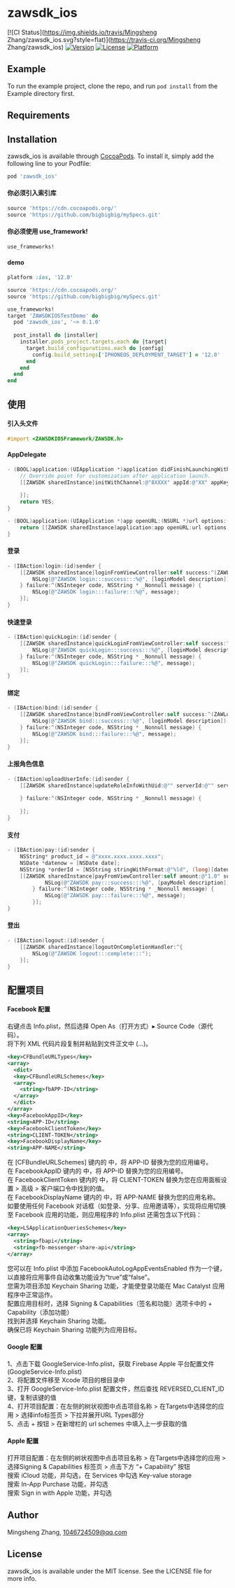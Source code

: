 # zawsdk_ios

[![CI Status](https://img.shields.io/travis/Mingsheng Zhang/zawsdk_ios.svg?style=flat)](https://travis-ci.org/Mingsheng Zhang/zawsdk_ios)
[![Version](https://img.shields.io/cocoapods/v/zawsdk_ios.svg?style=flat)](https://cocoapods.org/pods/zawsdk_ios)
[![License](https://img.shields.io/cocoapods/l/zawsdk_ios.svg?style=flat)](https://cocoapods.org/pods/zawsdk_ios)
[![Platform](https://img.shields.io/cocoapods/p/zawsdk_ios.svg?style=flat)](https://cocoapods.org/pods/zawsdk_ios)

## Example

To run the example project, clone the repo, and run `pod install` from the Example directory first.

## Requirements

## Installation

zawsdk_ios is available through [CocoaPods](https://cocoapods.org). To install
it, simply add the following line to your Podfile:

```ruby
pod 'zawsdk_ios'
```
#### 你必须引入索引库
```ruby
source 'https://cdn.cocoapods.org/'
source 'https://github.com/bigbigbig/mySpecs.git'
```
#### 你必须使用 use_framework!
```ruby
use_frameworks!
```
#### demo
```ruby
platform :ios, '12.0'

source 'https://cdn.cocoapods.org/'
source 'https://github.com/bigbigbig/mySpecs.git'

use_frameworks!
target 'ZAWSDKIOSTestDemo' do
  pod 'zawsdk_ios', '~> 0.1.0'
  
  post_install do |installer|
    installer.pods_project.targets.each do |target|
      target.build_configurations.each do |config|
        config.build_settings['IPHONEOS_DEPLOYMENT_TARGET'] = '12.0'
      end
    end
  end
end
```
## 使用
#### 引入头文件
```objective-c
#import <ZAWSDKIOSFramework/ZAWSDK.h>
```
#### AppDelegate
```objective-c
- (BOOL)application:(UIApplication *)application didFinishLaunchingWithOptions:(NSDictionary *)launchOptions {
    // Override point for customization after application launch.
    [[ZAWSDK sharedInstance]initWithChannel:@"8XXXX" appId:@"XX" appKey:@"XXXXXXXXXX" appleAppId:@"XXXXXXXX" policy_url:@"https://www.baidu.com" agreement_url:@"https://www.baidu.com" af_token:@"XXXXXXXXXX" success:^{
        
    }];
    return YES;
}

- (BOOL)application:(UIApplication *)app openURL:(NSURL *)url options:(NSDictionary<UIApplicationOpenURLOptionsKey,id> *)options{
    return [[ZAWSDK sharedInstance]application:app openURL:url options:options];
}
```
#### 登录
```objective-c
- (IBAction)login:(id)sender {
    [[ZAWSDK sharedInstance]loginFromViewController:self success:^(ZAWLoginModel * _Nonnull loginModel) {
        NSLog(@"ZAWSDK login:::success:::%@", [loginModel description]);
    } failure:^(NSInteger code, NSString * _Nonnull message) {
        NSLog(@"ZAWSDK login:::failure:::%@", message);
    }];
}
```
#### 快速登录
```objective-c
- (IBAction)quickLogin:(id)sender {
    [[ZAWSDK sharedInstance]quickLoginFromViewController:self success:^(ZAWLoginModel * _Nonnull loginModel) {
        NSLog(@"ZAWSDK quickLogin:::success:::%@", [loginModel description]);
    } failure:^(NSInteger code, NSString * _Nonnull message) {
        NSLog(@"ZAWSDK quickLogin:::failure:::%@", message);
    }];
}
```
#### 绑定
```objective-c
- (IBAction)bind:(id)sender {
    [[ZAWSDK sharedInstance]bindFromViewController:self success:^(ZAWLoginModel * _Nonnull loginModel) {
        NSLog(@"ZAWSDK bind:::success:::%@", [loginModel description]);
    } failure:^(NSInteger code, NSString * _Nonnull message) {
        NSLog(@"ZAWSDK bind:::failure:::%@", message);
    }];
}
```
#### 上报角色信息
```objective-c
- (IBAction)uploadUserInfo:(id)sender {
    [[ZAWSDK sharedInstance]updateRoleInfoWithUid:@"" serverId:@"" serverName:@"" roleId:@"" roleName:@"" roleLevel:@"" success:^(ZAWUserRoleInfo * _Nonnull loginModel) {
        
    } failure:^(NSInteger code, NSString * _Nonnull message) {
        
    }];
}
```
#### 支付
```objective-c
- (IBAction)pay:(id)sender {
    NSString* product_id = @"xxxx.xxxx.xxxx.xxxx";
    NSDate *datenow = [NSDate date];
    NSString *orderId = [NSString stringWithFormat:@"%ld", (long)[datenow timeIntervalSince1970]];
    [[ZAWSDK sharedInstance]payFromViewController:self amount:@"1.0" serverId:@"s1" subject:@"goods" subjectId:product_id isTest:0 cpOrderId:orderId extraInfo:@"extra_info" success:^(ZAWPayModel * _Nonnull payModel) {
            NSLog(@"ZAWSDK pay:::success:::%@", [payModel description]);
        } failure:^(NSInteger code, NSString * _Nonnull message) {
            NSLog(@"ZAWSDK pay:::failure:::%@", message);
        }];
}
```
#### 登出
```objective-c
- (IBAction)logout:(id)sender {
    [[ZAWSDK sharedInstance]logoutOnCompletionHandler:^{
        NSLog(@"ZAWSDK logout:::complete:::");
    }];
}
```
## 配置项目
#### Facebook 配置
右键点击 Info.plist，然后选择 Open As（打开方式）▸ Source Code（源代码）。<br>
将下列 XML 代码片段复制并粘贴到文件正文中 (<dict>...</dict>)。
```xml
<key>CFBundleURLTypes</key>
<array>
  <dict>
  <key>CFBundleURLSchemes</key>
  <array>
    <string>fbAPP-ID</string>
  </array>
  </dict>
</array>
<key>FacebookAppID</key>
<string>APP-ID</string>
<key>FacebookClientToken</key>
<string>CLIENT-TOKEN</string>
<key>FacebookDisplayName</key>
<string>APP-NAME</string>
```
在 [CFBundleURLSchemes] 键内的 <array><string> 中，将 APP-ID 替换为您的应用编号。<br>
在 FacebookAppID 键内的 <string> 中，将 APP-ID 替换为您的应用编号。<br>
在 FacebookClientToken 键内的 <string> 中，将 CLIENT-TOKEN 替换为您在应用面板设置 > 高级 > 客户端口令中找到的值。<br>
在 FacebookDisplayName 键内的 <string> 中，将 APP-NAME 替换为您的应用名称。<br>
如要使用任何 Facebook 对话框（如登录、分享、应用邀请等），实现将应用切换至 Facebook 应用的功能，则应用程序的 Info.plist 还需包含以下代码：
```xml
<key>LSApplicationQueriesSchemes</key>
<array>
  <string>fbapi</string>
  <string>fb-messenger-share-api</string>
</array>
```
您可以在 Info.plist 中添加 FacebookAutoLogAppEventsEnabled 作为一个键，以直接将应用事件自动收集功能设为“true”或“false”。<br>
您需为项目添加 Keychain Sharing 功能，才能使登录功能在 Mac Catalyst 应用程序中正常运作。<br>
配置应用目标时，选择 Signing & Capabilities（签名和功能）选项卡中的 + Capability（添加功能）<br>
找到并选择 Keychain Sharing 功能。<br>
确保已将 Keychain Sharing 功能列为应用目标。<br>
#### Google 配置
1、点击下载 GoogleService-Info.plist，获取 Firebase Apple 平台配置文件 (GoogleService-Info.plist)<br>
2、将配置文件移至 Xcode 项目的根目录中<br>
3、打开 GoogleService-Info.plist 配置文件，然后查找 REVERSED_CLIENT_ID 键，复制该键的值<br>
4、打开项目配置：在左侧的树状视图中点击项目名称 > 在Targets中选择您的应用 > 选择info标签页 > 下拉并展开URL Types部分<br>
5、点击 + 按钮 > 在新增栏的 url schemes 中填入上一步获取的值
#### Apple 配置
打开项目配置：在左侧的树状视图中点击项目名称 > 在Targets中选择您的应用 > 选择Signing & Capabilities 标签页 > 点击下方 “+ Capability” 按钮<br>
搜索 iCloud 功能，并勾选，在 Services 中勾选 Key-value storage<br>
搜索 In-App Purchase 功能，并勾选<br>
搜索 Sign in with Apple 功能，并勾选<br>

## Author

Mingsheng Zhang, 1046724509@qq.com

## License

zawsdk_ios is available under the MIT license. See the LICENSE file for more info.
